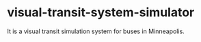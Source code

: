 # visual-transit-system-simulator
It is a visual transit simulation system for buses in Minneapolis.
